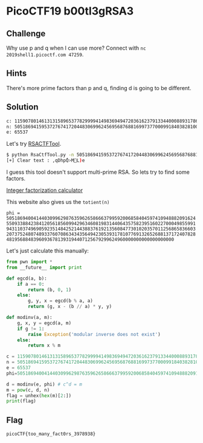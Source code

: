 # PicoCTF19 b00tl3gRSA3

## Challenge

Why use p and q when I can use more? Connect with `nc 2019shell1.picoctf.com 47259`.

## Hints

There's more prime factors than p and q, finding d is going to be different.

## Solution

```bash
c: 115907801461313158965377829999414983694947203616237913344000889317863736758531019893044675670470719016550935245498480076257808295666213250671705647052952985160750026716806648346149941402624934593771389255609760111103294960111447016315854679477953928170272549763616429741944532210423007533197499524142851496972167029509575747311697967407757038
n: 505186941595372767417204483069962456956876881699737700099184038281005218489284390560248445518556484612403558042307234530875326885844802849178814990909325938778660794800605676053790848757817436721133841429031968710360577866052273624130574100503249945336634715178677448719258396584686548296179014568446031310597909656036281488083645611195095047
e: 65537
```

Let's try [RSACTFTool](https://github.com/Ganapati/RsaCtfTool).

```bash
$ python RsaCtfTool.py -n 505186941595372767417204483069962456956876881699737700099184038281005218489284390560248445518556484612403558042307234530875326885844802849178814990909325938778660794800605676053790848757817436721133841429031968710360577866052273624130574100503249945336634715178677448719258396584686548296179014568446031310597909656036281488083645611195095047 -e 65537 --uncipher 115907801461313158965377829999414983694947203616237913344000889317863736758531019893044675670470719016550935245498480076257808295666213250671705647052952985160750026716806648346149941402624934593771389255609760111103294960111447016315854679477953928170272549763616429741944532210423007533197499524142851496972167029509575747311697967407757038
[+] Clear text : ,qDhpُQ>ML)e
```

I guess this tool doesn't support multi-prime RSA. So lets try to find some factors.

[Integer factorization calculator](https://www.alpertron.com.ar/ECM.HTM)

This website also gives us the `totient(n)`

`phi = 505186940041440309962987635962658666379959200685840459741094888209162455093388423841205618560994296346081983144064357582395160227000498559919431103749690592351484252144388376192135608477301020357011256865836603207375248074893376070863434356494230539317810776913265268813717240782848195688483960936781393194407125679299624960000000000000000000`

Let's just calculate this manually:

```python
from pwn import *
from __future__ import print

def egcd(a, b):
    if a == 0:
        return (b, 0, 1)
    else:
        g, y, x = egcd(b % a, a)
        return (g, x - (b // a) * y, y)

def modinv(a, m):
    g, x, y = egcd(a, m)
    if g != 1:
        raise Exception('modular inverse does not exist')
    else:
        return x % m

c = 115907801461313158965377829999414983694947203616237913344000889317863736758531019893044675670470719016550935245498480076257808295666213250671705647052952985160750026716806648346149941402624934593771389255609760111103294960111447016315854679477953928170272549763616429741944532210423007533197499524142851496972167029509575747311697967407757038
n = 505186941595372767417204483069962456956876881699737700099184038281005218489284390560248445518556484612403558042307234530875326885844802849178814990909325938778660794800605676053790848757817436721133841429031968710360577866052273624130574100503249945336634715178677448719258396584686548296179014568446031310597909656036281488083645611195095047
e = 65537
phi=505186940041440309962987635962658666379959200685840459741094888209162455093388423841205618560994296346081983144064357582395160227000498559919431103749690592351484252144388376192135608477301020357011256865836603207375248074893376070863434356494230539317810776913265268813717240782848195688483960936781393194407125679299624960000000000000000000    

d = modinv(e, phi) # c^d = m 
m = pow(c, d, n)
flag = unhex(hex(m)[2:])
print(flag)

```

## Flag

`picoCTF{too_many_fact0rs_3978938}`